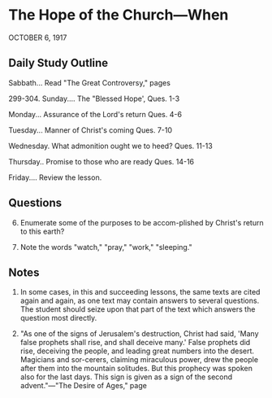 # The Hope of the Church—When
OCTOBER 6, 1917

## Daily Study Outline

Sabbath... Read "The Great Controversy," pages

299-304. Sunday.... The "Blessed Hope', Ques. 1-3

Monday... Assurance of the Lord's return Ques. 4-6

Tuesday... Manner of Christ's coming Ques. 7-10

Wednesday. What admonition ought we to heed? Ques. 11-13

Thursday.. Promise to those who are ready Ques. 14-16

Friday.... Review the lesson.

## Questions

6. Enumerate some of the purposes to be accom-plished by Christ's return to this earth? 

37. Note the words "watch," "pray," "work," "sleeping."

## Notes

1. In some cases, in this and succeeding lessons, the same texts are cited again and again, as one text may contain answers to several questions. The student should seize upon that part of the text which answers the question most directly.

5. "As one of the signs of Jerusalem's destruction, Christ had said, 'Many false prophets shall rise, and shall deceive many.' False prophets did rise, deceiving the people, and leading great numbers into the desert. Magicians and sor-cerers, claiming miraculous power, drew the people after them into the mountain solitudes. But this prophecy was spoken also for the last days. This sign is given as a sign of the second advent."—"The Desire of Ages," page
